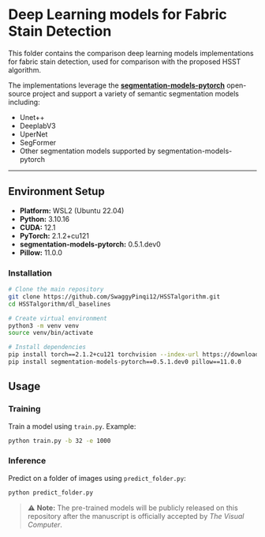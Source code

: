 # Deep Learning models for Fabric Stain Detection

This folder contains the comparison deep learning models implementations for fabric stain detection, used for comparison with the proposed HSST algorithm.

The implementations leverage the **[segmentation-models-pytorch](https://github.com/qubvel/segmentation_models.pytorch)** open-source project and support a variety of semantic segmentation models including:

- Unet++
- DeeplabV3
- UperNet
- SegFormer
- Other segmentation models supported by segmentation-models-pytorch

---

## Environment Setup

- **Platform:** WSL2 (Ubuntu 22.04)  
- **Python:** 3.10.16  
- **CUDA:** 12.1  
- **PyTorch:** 2.1.2+cu121  
- **segmentation-models-pytorch:** 0.5.1.dev0  
- **Pillow:** 11.0.0  

### Installation

```bash
# Clone the main repository
git clone https://github.com/SwaggyPinqi12/HSSTalgorithm.git
cd HSSTalgorithm/dl_baselines

# Create virtual environment
python3 -m venv venv
source venv/bin/activate

# Install dependencies
pip install torch==2.1.2+cu121 torchvision --index-url https://download.pytorch.org/whl/cu121
pip install segmentation-models-pytorch==0.5.1.dev0 pillow==11.0.0
```

## Usage

### Training
Train a model using ```train.py```. Example:

```bash
python train.py -b 32 -e 1000
```

### Inference
Predict on a folder of images using ```predict_folder.py```:

```bash
python predict_folder.py
```

> ⚠️ **Note:**  The pre-trained models will be publicly released on this repository after the manuscript is officially accepted by *The Visual Computer*.